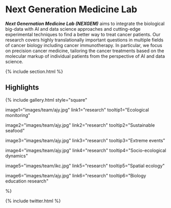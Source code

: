 ---
---

# Next Generation Medicine Lab

***Next Genernation Medicine Lab (NEXGEM)*** aims to integrate the biological big-data with AI and data science approaches and cutting-edge experimental techniques to find a better way to treat cancer patients. Our research covers highly translationally important questions in multiple fields of cancer biology including cancer immunotherapy. In particular, we focus on precision cancer medicine, tailoring the cancer treatments based on the molecular markup of individual patients from the perspective of AI and data science.

{% include section.html %}

## Highlights

{%
  include gallery.html
  style="square"

  image1="images/team/ajy.jpg"
  link1="research"
  tooltip1="Ecological monitoring"

  image2="images/team/ajy.jpg"
  link2="research"
  tooltip2="Sustainable seafood"

  image3="images/team/ajy.jpg"
  link3="research"
  tooltip3="Extreme events"

  image4="images/team/ajy.jpg"
  link4="research"
  tooltip4="Socio-ecological dynamics"
  
  image5="images/team/ikc.jpg"
  link5="research"
  tooltip5="Spatial ecology"
  
  image6="images/team/ajy.jpg"
  link6="research"
  tooltip6="Biology education research"


%}

{% include twitter.html %}
